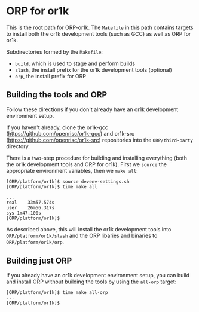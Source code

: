 ORP for or1k
============

This is the root path for ORP-or1k. The `Makefile` in this path contains targets to install both the or1k development tools (such as GCC) as well as ORP for or1k.

Subdirectories formed by the `Makefile`:

* `build`, which is used to stage and perform builds
* `slash`, the install prefix for the or1k development tools (optional)
* `orp`, the install prefix for ORP


Building the tools and ORP
--------------------------

Follow these directions if you don't already have an or1k development environment setup.

If you haven't already, clone the or1k-gcc (https://github.com/openrisc/or1k-gcc) and or1k-src (https://github.com/openrisc/or1k-src) repositories into the `ORP/third-party` directory.

There is a two-step procedure for building and installing everything (both the or1k development tools and ORP for or1k). First we `source` the appropriate environment variables, then we `make all`:

    [ORP/platform/or1k]$ source devenv-settings.sh
    [ORP/platform/or1k]$ time make all

    ...
    real	33m57.574s
    user	26m56.317s
    sys	1m47.100s
    [ORP/platform/or1k]$ 

As described above, this will install the or1k development tools into `ORP/platform/or1k/slash` and the ORP libaries and binaries to `ORP/platform/or1k/orp`.


Building just ORP
-----------------

If you already have an or1k development environment setup, you can build and install ORP without building the tools by using the `all-orp` target:

    [ORP/platform/or1k]$ time make all-orp
    ...
    [ORP/platform/or1k]$ 

